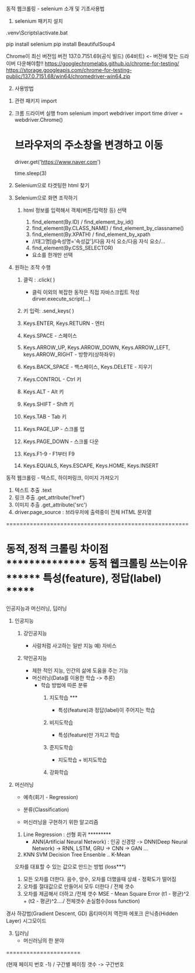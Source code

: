 동적 웹크롤링 - selenium 소개 및 기초사용법
1. selenium 패키지 설치 

.venv\Scripts\activate.bat

pip install selenium
pip install BeautifulSoup4

Chrome이 최신 버전임
버전 137.0.7151.69(공식 빌드) (64비트)  <- 버전에 맞는 드라이버 다운해야함!!
https://googlechromelabs.github.io/chrome-for-testing/
https://storage.googleapis.com/chrome-for-testing-public/137.0.7151.68/win64/chromedriver-win64.zip


2. 사용방법 
1) 관련 패키지 import
2) 크롬 드라이버 실행
    from selenium import webdriver
    import time
    driver = webdriver.Chrome()

    # 브라우저의 주소창을 변경하고 이동
    driver.get('https://www.naver.com')

    time.sleep(3)


2. Selenium으로 타겟팅한 html 찾기

3. Selenium으로 화면 조작하기
    1. html 정보를 입력해서 객체(버튼/입력창 등) 선택
        1) find_element(By.ID) / find_element_by_id()
        2) find_element(By.CLASS_NAME) / find_element_by_classname()
        3) find_element(By.XPATH) / find_element_by_xpath
         - //태그명[@속성명='속성값']/다음 자식 요소/다음 자식 요소/...
            
        4) find_element(By.CSS_SELECTOR)
        - 요소를 한개만 선택

4. 원하는 조작 수행
    1) 클릭 : .click( )
        - 클릭 이외의 복잡한 동작은 직접 자바스크립트 작성
            dirver.execute_script(...)

    2) 키 입력: .send_keys( )
    3) Keys.ENTER, Keys.RETURN - 엔터
    4) Keys.SPACE - 스페이스
    5) Keys.ARROW_UP, Keys.ARROW_DOWN, Keys.ARROW_LEFT, keys.ARROW_RIGHT - 방향키(상하좌우)
    6) Keys.BACK_SPACE - 백스페이스, Keys.DELETE - 지우기
    7) Keys.CONTROL - Ctrl 키
    8) Keys.ALT  - Alt 키
    9) Keys.SHIFT - Shift 키
    10) Keys.TAB - Tab 키
    11) Keys.PAGE_UP - 스크롤 업
    12) Keys.PAGE_DOWN - 스크롤 다운
    13) Keys.F1-9  - F1부터 F9 
    14) Keys.EQUALS, Keys.ESCAPE, Keys.HOME, Keys.INSERT

동적 웹크롤링 - 텍스트, 하이퍼링크, 이미지 가져오기
1. 텍스트 추출 .text
2. 링크 추출 .get_attribute('href')
3. 이미지 추출 .get_attribute('src')
4. driver.page_source : 브라우저에 출력중이 전체 HTML 문자열

======================================================

동적,정적 크롤링 차이점 **************
동적 웹크롤링 쓰는이유 ******
특성(feature), 정답(label) *****
====================================================================

인공지능과 머신러닝, 딥러닝
1. 인공지능
    1) 강인공지능
        - 사람처럼 사고하는 일반 지능
        예) 자비스

    2) 약인공지능
        - 제한 적인 지능, 인간의 삶에 도움을 주는 기능
        - 머신러닝(Data를 이용한 학습 -> 추론)
            - 학습 방법에 따른 분류
                1) 지도학습 ***
                    - 특성(feature)과 정답(label)이 주어지는 학습

                2) 비지도학습
                    - 특성(feature)만 가지고 학습

                3) 준지도학습
                    - 지도학습 + 비지도학습

                4) 강화학습
                    
2. 머신러닝
    - 예측(회기 - Regression)
    - 분류(Classification)

    - 머신러닝을 구현하기 위한 알고리즘
    1) Line Regression : 선형 회귀 *********
        - ANN(Artificial Neural Network) : 인공 신경망 -> DNN(Deep Neural Network) -> RNN, LSTM, GRU
                                                                                  -> CNN
                                                                                  -> GAN ...
    2) KNN
       SVM
       Decision Tree
       Ensenble ..
       K-Mean

     오차를 대표할 수 있는 값으로 만드는 방법 (loss***)
     1. 모든 오차를 더한다.
        음수, 양수, 오차를 더했을때 상쇄 - 정확도가 떨어짐
     2. 오차를 절대값으로 만들어서 모두 더한다 / 전체 갯수
     3. 오차를 제곱해서 더하고 /전체 갯수
        MSE - Mean Square Error
            (t1 - 평균)^2 + (t2 - 평균)^2..../
            전체갯수
            손실함수(loss function)

경사 하강법(Gradient Descent, GD)
옵티마이저
역전파
에포크
은닉층(Hidden Layer)
시그모이드


3. 딥러닝
    - 머신러닝의 한 분야


======================



(현재 페이지 번호 -1) / 구간별 페이징 갯수 -> 구간번호